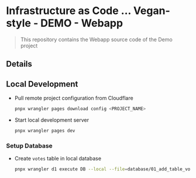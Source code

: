 # Infrastructure as Code ... Vegan-style - DEMO - Webapp

> This repository contains the Webapp source code of the Demo project

## Details

## Local Development

- Pull remote project configuration from Cloudflare

  ```sh
  pnpx wrangler pages download config <PROJECT_NAME>
  ```

- Start local development server

  ```sh
  pnpx wrangler pages dev
  ```

### Setup Database

- Create `votes` table in local database

  ```sh
  pnpx wrangler d1 execute DB --local --file=database/01_add_table_votes.sql
  ```
